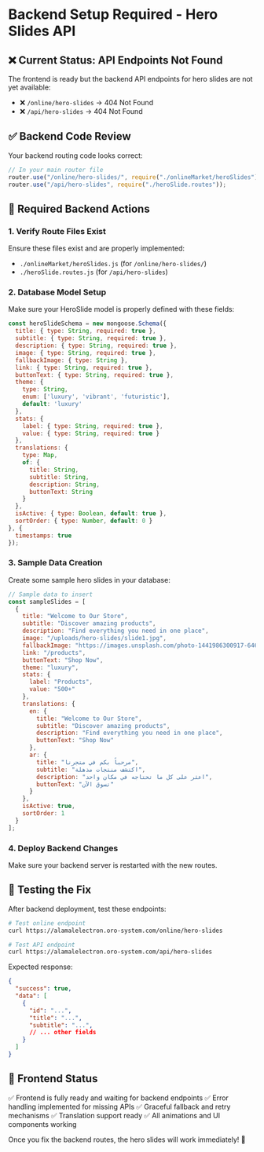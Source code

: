 # Backend Setup Required - Hero Slides API

## ❌ Current Status: API Endpoints Not Found

The frontend is ready but the backend API endpoints for hero slides are not yet available:

- ❌ `/online/hero-slides` → 404 Not Found
- ❌ `/api/hero-slides` → 404 Not Found

## ✅ Backend Code Review

Your backend routing code looks correct:

```javascript
// In your main router file
router.use("/online/hero-slides/", require("./onlineMarket/heroSlides"));
router.use("/api/hero-slides", require("./heroSlide.routes"));
```

## 🔧 Required Backend Actions

### 1. Verify Route Files Exist
Ensure these files exist and are properly implemented:
- `./onlineMarket/heroSlides.js` (for `/online/hero-slides/`)
- `./heroSlide.routes.js` (for `/api/hero-slides`)

### 2. Database Model Setup
Make sure your HeroSlide model is properly defined with these fields:
```javascript
const heroSlideSchema = new mongoose.Schema({
  title: { type: String, required: true },
  subtitle: { type: String, required: true },
  description: { type: String, required: true },
  image: { type: String, required: true },
  fallbackImage: { type: String },
  link: { type: String, required: true },
  buttonText: { type: String, required: true },
  theme: { 
    type: String, 
    enum: ['luxury', 'vibrant', 'futuristic'], 
    default: 'luxury' 
  },
  stats: {
    label: { type: String, required: true },
    value: { type: String, required: true }
  },
  translations: {
    type: Map,
    of: {
      title: String,
      subtitle: String,
      description: String,
      buttonText: String
    }
  },
  isActive: { type: Boolean, default: true },
  sortOrder: { type: Number, default: 0 }
}, {
  timestamps: true
});
```

### 3. Sample Data Creation
Create some sample hero slides in your database:

```javascript
// Sample data to insert
const sampleSlides = [
  {
    title: "Welcome to Our Store",
    subtitle: "Discover amazing products",
    description: "Find everything you need in one place",
    image: "/uploads/hero-slides/slide1.jpg",
    fallbackImage: "https://images.unsplash.com/photo-1441986300917-64674bd600d8?ixlib=rb-4.0.3&auto=format&fit=crop&w=2070&q=80",
    link: "/products",
    buttonText: "Shop Now",
    theme: "luxury",
    stats: {
      label: "Products",
      value: "500+"
    },
    translations: {
      en: {
        title: "Welcome to Our Store",
        subtitle: "Discover amazing products",
        description: "Find everything you need in one place",
        buttonText: "Shop Now"
      },
      ar: {
        title: "مرحباً بكم في متجرنا",
        subtitle: "اكتشف منتجات مذهلة",
        description: "اعثر على كل ما تحتاجه في مكان واحد",
        buttonText: "تسوق الآن"
      }
    },
    isActive: true,
    sortOrder: 1
  }
];
```

### 4. Deploy Backend Changes
Make sure your backend server is restarted with the new routes.

## 🧪 Testing the Fix

After backend deployment, test these endpoints:

```bash
# Test online endpoint
curl https://alamalelectron.oro-system.com/online/hero-slides

# Test API endpoint  
curl https://alamalelectron.oro-system.com/api/hero-slides
```

Expected response:
```json
{
  "success": true,
  "data": [
    {
      "id": "...",
      "title": "...",
      "subtitle": "...",
      // ... other fields
    }
  ]
}
```

## 🚀 Frontend Status

✅ Frontend is fully ready and waiting for backend endpoints
✅ Error handling implemented for missing APIs
✅ Graceful fallback and retry mechanisms
✅ Translation support ready
✅ All animations and UI components working

Once you fix the backend routes, the hero slides will work immediately! 🎉
